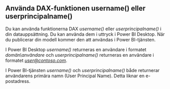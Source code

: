 ## <a name="using-the-username-or-userprincipalname-dax-function"></a>Använda DAX-funktionen username() eller userprincipalname()
Du kan använda funktionerna DAX *username()* eller *userprincipalname()* i din datauppsättning. Du kan använda dem i uttryck i Power BI Desktop. När du publicerar din modell kommer den att användas i Power BI-tjänsten.

I Power BI Desktop *username()* returneras en användare i formatet *domän\användare* och *userprincipalname()* returneras en användare i formatet  *user@contoso.com*.

I Power BI-tjänsten *username()* och *userprincipalname()* både returnerar användarens primära namn (User Principal Name). Detta liknar en e-postadress.

